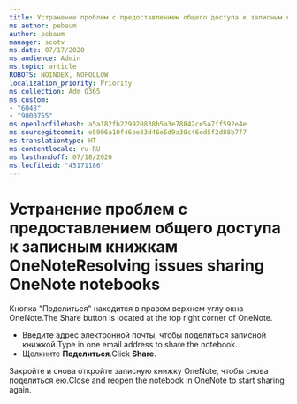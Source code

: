 ```yaml
---
title: Устранение проблем с предоставлением общего доступа к записным книжкам OneNote
ms.author: pebaum
author: pebaum
manager: scotv
ms.date: 07/17/2020
ms.audience: Admin
ms.topic: article
ROBOTS: NOINDEX, NOFOLLOW
localization_priority: Priority
ms.collection: Adm_O365
ms.custom:
- "6048"
- "9000755"
ms.openlocfilehash: a5a182fb229920838b5a3e78842ce5a7ff592e4e
ms.sourcegitcommit: e5906a10f46be33d46e5d9a30c46ed5f2d88b7f7
ms.translationtype: HT
ms.contentlocale: ru-RU
ms.lasthandoff: 07/18/2020
ms.locfileid: "45171186"
---
```

# <a name="resolving-issues-sharing-onenote-notebooks"></a><span data-ttu-id="e793b-102">Устранение проблем с предоставлением общего доступа к записным книжкам OneNote</span><span class="sxs-lookup"><span data-stu-id="e793b-102">Resolving issues sharing OneNote notebooks</span></span>

<span data-ttu-id="e793b-103">Кнопка "Поделиться" находится в правом верхнем углу окна OneNote.</span><span class="sxs-lookup"><span data-stu-id="e793b-103">The Share button is located at the top right corner of OneNote.</span></span>

- <span data-ttu-id="e793b-104">Введите адрес электронной почты, чтобы поделиться записной книжкой.</span><span class="sxs-lookup"><span data-stu-id="e793b-104">Type in one email address to share the notebook.</span></span>
- <span data-ttu-id="e793b-105">Щелкните **Поделиться**.</span><span class="sxs-lookup"><span data-stu-id="e793b-105">Click  **Share**.</span></span>

<span data-ttu-id="e793b-106">Закройте и снова откройте записную книжку OneNote, чтобы снова поделиться ею.</span><span class="sxs-lookup"><span data-stu-id="e793b-106">Close and reopen the notebook in OneNote to start sharing again.</span></span>
